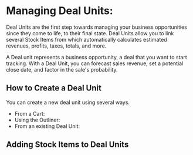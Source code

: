 # Managing Deal Units:

Deal Units are the first step towards managing your business opportunities since they come to life, to their final state. Deal Units allow you to link several Stock Items from which automatically calculates estimated revenues, profits, taxes, totals, and more.

A Deal unit represents a business opportunity, a deal that you want to start tracking. With a Deal Unit, you can forecast sales revenue, set a potential close date, and factor in the sale's probability.

## How to Create a Deal Unit
You can create a new deal unit using several ways.
- From a Cart: 
- Using the Outliner:
- From an existing Deal Unit:


## Adding Stock Items to Deal Units